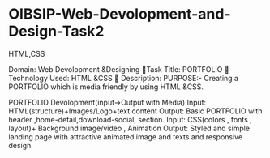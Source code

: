 # OIBSIP-Web-Devolopment-and-Design-Task2
HTML,CSS

Domain: Web Devolopment &Designing
📌Task Title: PORTFOLIO
 📌Technology Used: HTML &CSS
📌 Description:
PURPOSE:- Creating a PORTFOLIO which is media friendly by using HTML &CSS.

PORTFOLIO Devolopment(input->Output with Media)
Input: HTML(structure)+Images/Logo+text content
Output: Basic PORTFOLIO with header ,home-detail,download-social, section.
Input: CSS(colors , fonts , layout)+ Background image/video , Animation 
Output: Styled and simple landing page with attractive animated image and texts and responsive design.


